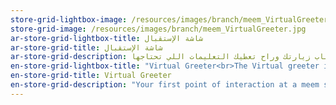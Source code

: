 ```yaml
---
store-grid-lightbox-image: /resources/images/branch/meem_VirtualGreeter.jpg
store-grid-image: /resources/images/branch/meem_VirtualGreeter.jpg
ar-store-grid-lightbox-title: شاشة الإستقبال
ar-store-grid-title: شاشة الإستقبال
ar-store-grid-description: أول شي تشوفه في مراكزنا ومنافذ الخدمة هي شاشة الإستقبال واللي راح تسجل خلالها رقم جوالك أو بطاقتك وراح تفهم شاشة الإستقبال أسباب زيارتك وراح تعطيك التعليمات اللي تحتاجها.
en-store-grid-lightbox-title: "Virtual Greeter<br>The Virtual greeter is the first point of interaction when customers enter the store. By signing-in to the screen customers will be directed to the appropriate and notify the store agents of customer's presence."
en-store-grid-title: Virtual Greeter
en-store-grid-description: "Your first point of interaction at a meem store. Once you enter the store, you will be asked to sign-in to the screen, the screen will understand why you're visiting and will give you proper instructions on what's next."
---
```


